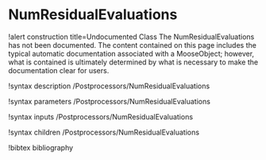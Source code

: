 <!-- MOOSE Documentation Stub: Remove this when content is added. -->

# NumResidualEvaluations

!alert construction title=Undocumented Class
The NumResidualEvaluations has not been documented. The content contained on this page includes the
typical automatic documentation associated with a MooseObject; however, what is contained is
ultimately determined by what is necessary to make the documentation clear for users.

!syntax description /Postprocessors/NumResidualEvaluations

!syntax parameters /Postprocessors/NumResidualEvaluations

!syntax inputs /Postprocessors/NumResidualEvaluations

!syntax children /Postprocessors/NumResidualEvaluations

!bibtex bibliography
